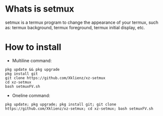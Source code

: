 # Whats is setmux
setmux is a termux program to change the appearance of your termux,
such as: termux background, termux foreground,
termux initial display, etc.

# How to install
  - Multiline command:
   ```
   pkg update && pkg upgrade
   pkg install git
   git clone https://github.com/Xklienz/xz-setmux
   cd xz-setmux
   bash setmuxFV.sh
   ```
   - Oneline command:
   ```
   pkg update; pkg upgrade; pkg install git; git clone https://github.com/Xklienz/xz-setmux; cd xz-setmux; bash setmuxFV.sh
   ```
